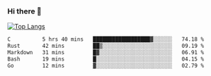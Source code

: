 ### Hi there 👋

<!--
**3Xpl0it3r/3Xpl0it3r** is a ✨ _special_ ✨ repository because its `README.md` (this file) appears on your GitHub profile.

Here are some ideas to get you started:

- 🔭 I’m currently working on ...
- 🌱 I’m currently learning ...
- 👯 I’m looking to collaborate on ...
- 🤔 I’m looking for help with ...
- 💬 Ask me about ...
- 📫 How to reach me: ...
- 😄 Pronouns: ...
- ⚡ Fun fact: ...
-->


[![Top Langs](https://github-readme-stats.vercel.app/api/top-langs/?username=3Xpl0it3r&layout=compact)](https://github.com/3Xpl0it3r/3Xpl0it3r)

<!--START_SECTION:waka-->

```txt
C          5 hrs 40 mins   ██████████████████▓░░░░░░   74.18 %
Rust       42 mins         ██▒░░░░░░░░░░░░░░░░░░░░░░   09.19 %
Markdown   31 mins         █▓░░░░░░░░░░░░░░░░░░░░░░░   06.91 %
Bash       19 mins         █░░░░░░░░░░░░░░░░░░░░░░░░   04.15 %
Go         12 mins         ▓░░░░░░░░░░░░░░░░░░░░░░░░   02.79 %
```

<!--END_SECTION:waka-->
